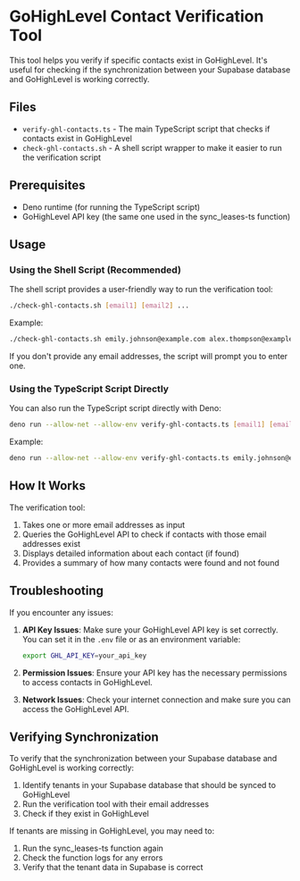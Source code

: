 # GoHighLevel Contact Verification Tool

This tool helps you verify if specific contacts exist in GoHighLevel. It's useful for checking if the synchronization between your Supabase database and GoHighLevel is working correctly.

## Files

- `verify-ghl-contacts.ts` - The main TypeScript script that checks if contacts exist in GoHighLevel
- `check-ghl-contacts.sh` - A shell script wrapper to make it easier to run the verification script

## Prerequisites

- Deno runtime (for running the TypeScript script)
- GoHighLevel API key (the same one used in the sync_leases-ts function)

## Usage

### Using the Shell Script (Recommended)

The shell script provides a user-friendly way to run the verification tool:

```bash
./check-ghl-contacts.sh [email1] [email2] ...
```

Example:
```bash
./check-ghl-contacts.sh emily.johnson@example.com alex.thompson@example.com
```

If you don't provide any email addresses, the script will prompt you to enter one.

### Using the TypeScript Script Directly

You can also run the TypeScript script directly with Deno:

```bash
deno run --allow-net --allow-env verify-ghl-contacts.ts [email1] [email2] ...
```

Example:
```bash
deno run --allow-net --allow-env verify-ghl-contacts.ts emily.johnson@example.com
```

## How It Works

The verification tool:

1. Takes one or more email addresses as input
2. Queries the GoHighLevel API to check if contacts with those email addresses exist
3. Displays detailed information about each contact (if found)
4. Provides a summary of how many contacts were found and not found

## Troubleshooting

If you encounter any issues:

1. **API Key Issues**: Make sure your GoHighLevel API key is set correctly. You can set it in the `.env` file or as an environment variable:
   ```bash
   export GHL_API_KEY=your_api_key
   ```

2. **Permission Issues**: Ensure your API key has the necessary permissions to access contacts in GoHighLevel.

3. **Network Issues**: Check your internet connection and make sure you can access the GoHighLevel API.

## Verifying Synchronization

To verify that the synchronization between your Supabase database and GoHighLevel is working correctly:

1. Identify tenants in your Supabase database that should be synced to GoHighLevel
2. Run the verification tool with their email addresses
3. Check if they exist in GoHighLevel

If tenants are missing in GoHighLevel, you may need to:

1. Run the sync_leases-ts function again
2. Check the function logs for any errors
3. Verify that the tenant data in Supabase is correct